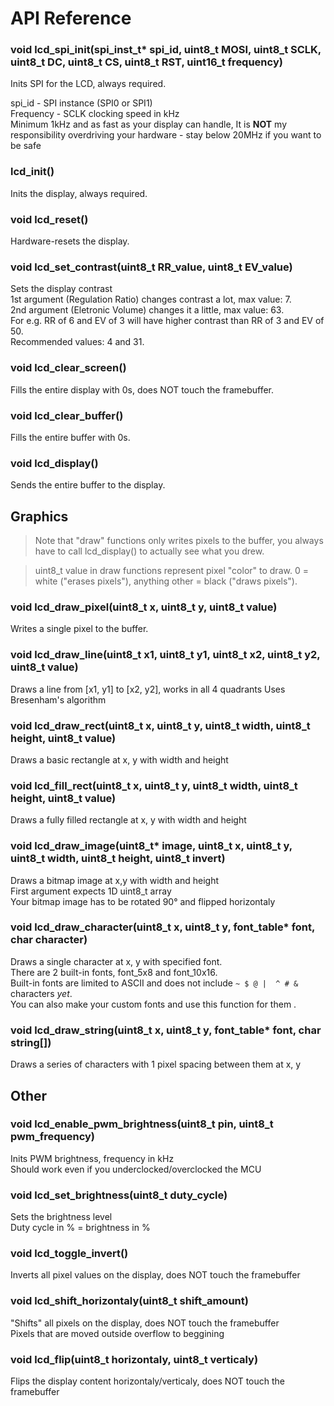 # API Reference

### void lcd_spi_init(spi_inst_t* spi_id, uint8_t MOSI, uint8_t SCLK, uint8_t DC, uint8_t CS, uint8_t RST, uint16_t frequency)
Inits SPI for the LCD, always required.  

spi_id - SPI instance (SPI0 or SPI1)  
Frequency - SCLK clocking speed in kHz  
Minimum 1kHz and as fast as your display can handle, It is **NOT** my responsibility overdriving your hardware - stay below 20MHz if you want to be safe

### lcd_init()
Inits the display, always required.

### void lcd_reset()
Hardware-resets the display.

### void lcd_set_contrast(uint8_t RR_value, uint8_t EV_value)
Sets the display contrast  
1st argument (Regulation Ratio) changes contrast a lot, max value: 7.  
2nd argument (Eletronic Volume) changes it a little, max value: 63.  
For e.g. RR of 6 and EV of 3 will have higher contrast than RR of 3 and EV of 50.  
Recommended values: 4 and 31.

### void lcd_clear_screen()
Fills the entire display with 0s, does NOT touch the framebuffer.  

### void lcd_clear_buffer()
Fills the entire buffer with 0s.  

### void lcd_display()
Sends the entire buffer to the display.

## Graphics

> Note that "draw" functions only writes pixels to the buffer, you always have to call lcd_display() to actually see what you drew.

> uint8_t value in draw functions represent pixel "color" to draw. 0 = white ("erases pixels"), anything other = black ("draws pixels").

### void lcd_draw_pixel(uint8_t x, uint8_t y, uint8_t value)
Writes a single pixel to the buffer.

### void lcd_draw_line(uint8_t x1, uint8_t y1, uint8_t x2, uint8_t y2, uint8_t value)
Draws a line from [x1, y1] to [x2, y2], works in all 4 quadrants
Uses Bresenham's algorithm

### void lcd_draw_rect(uint8_t x, uint8_t y, uint8_t width, uint8_t height, uint8_t value)
Draws a basic rectangle at x, y with width and height

### void lcd_fill_rect(uint8_t x, uint8_t y, uint8_t width, uint8_t height, uint8_t value)
Draws a fully filled rectangle at x, y with width and height 

### void lcd_draw_image(uint8_t* image, uint8_t x, uint8_t y, uint8_t width, uint8_t height, uint8_t invert)
Draws a bitmap image at x,y with width and height  
First argument expects 1D uint8_t array  
Your bitmap image has to be rotated 90° and flipped horizontaly

### void lcd_draw_character(uint8_t x, uint8_t y, font_table* font, char character)
Draws a single character at x, y with specified font.  
There are 2 built-in fonts, font_5x8 and font_10x16.  
Built-in fonts are limited to ASCII and does not include `~ $ @ |  ^ # &` characters _yet_.  
You can also make your custom fonts and use this function for them
.
### void lcd_draw_string(uint8_t x, uint8_t y, font_table* font, char string[])
Draws a series of characters with 1 pixel spacing between them at x, y

## Other

### void lcd_enable_pwm_brightness(uint8_t pin, uint8_t pwm_frequency)
Inits PWM brightness, frequency in kHz  
Should work even if you underclocked/overclocked the MCU

### void lcd_set_brightness(uint8_t duty_cycle)
Sets the brightness level  
Duty cycle in % = brightness in %

### void lcd_toggle_invert()
Inverts all pixel values on the display, does NOT touch the framebuffer

### void lcd_shift_horizontaly(uint8_t shift_amount)
"Shifts" all pixels on the display, does NOT touch the framebuffer  
Pixels that are moved outside overflow to beggining

### void lcd_flip(uint8_t horizontaly, uint8_t verticaly)
Flips the display content horizontaly/verticaly, does NOT touch the framebuffer

